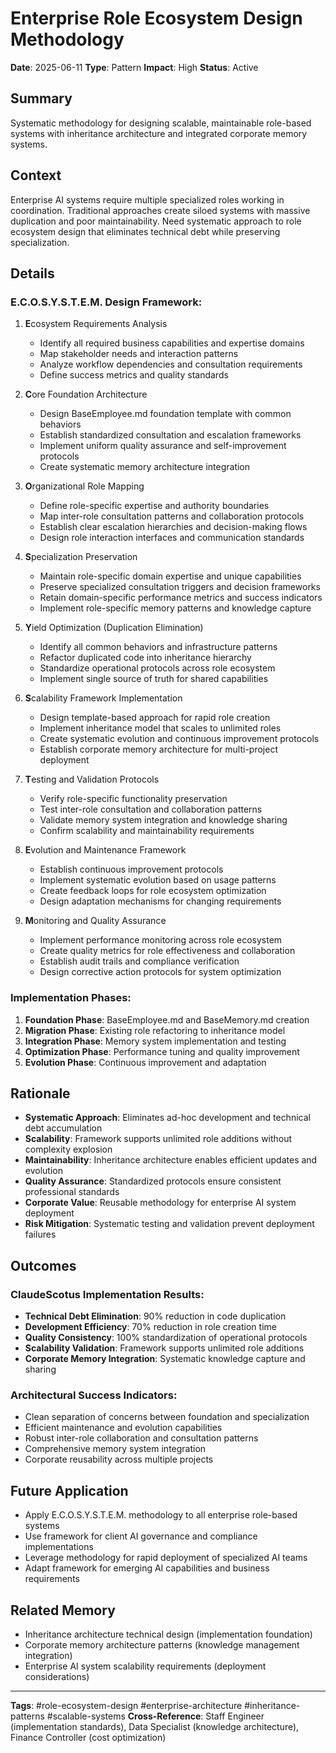 # Enterprise Role Ecosystem Design Methodology

**Date**: 2025-06-11
**Type**: Pattern
**Impact**: High
**Status**: Active

## Summary
Systematic methodology for designing scalable, maintainable role-based systems with inheritance architecture and integrated corporate memory systems.

## Context
Enterprise AI systems require multiple specialized roles working in coordination. Traditional approaches create siloed systems with massive duplication and poor maintainability. Need systematic approach to role ecosystem design that eliminates technical debt while preserving specialization.

## Details
### E.C.O.S.Y.S.T.E.M. Design Framework:
1. **E**cosystem Requirements Analysis
   - Identify all required business capabilities and expertise domains
   - Map stakeholder needs and interaction patterns
   - Analyze workflow dependencies and consultation requirements
   - Define success metrics and quality standards

2. **C**ore Foundation Architecture
   - Design BaseEmployee.md foundation template with common behaviors
   - Establish standardized consultation and escalation frameworks
   - Implement uniform quality assurance and self-improvement protocols
   - Create systematic memory architecture integration

3. **O**rganizational Role Mapping
   - Define role-specific expertise and authority boundaries
   - Map inter-role consultation patterns and collaboration protocols
   - Establish clear escalation hierarchies and decision-making flows
   - Design role interaction interfaces and communication standards

4. **S**pecialization Preservation
   - Maintain role-specific domain expertise and unique capabilities
   - Preserve specialized consultation triggers and decision frameworks
   - Retain domain-specific performance metrics and success indicators
   - Implement role-specific memory patterns and knowledge capture

5. **Y**ield Optimization (Duplication Elimination)
   - Identify all common behaviors and infrastructure patterns
   - Refactor duplicated code into inheritance hierarchy
   - Standardize operational protocols across role ecosystem
   - Implement single source of truth for shared capabilities

6. **S**calability Framework Implementation
   - Design template-based approach for rapid role creation
   - Implement inheritance model that scales to unlimited roles
   - Create systematic evolution and continuous improvement protocols
   - Establish corporate memory architecture for multi-project deployment

7. **T**esting and Validation Protocols
   - Verify role-specific functionality preservation
   - Test inter-role consultation and collaboration patterns
   - Validate memory system integration and knowledge sharing
   - Confirm scalability and maintainability requirements

8. **E**volution and Maintenance Framework
   - Establish continuous improvement protocols
   - Implement systematic evolution based on usage patterns
   - Create feedback loops for role ecosystem optimization
   - Design adaptation mechanisms for changing requirements

9. **M**onitoring and Quality Assurance
   - Implement performance monitoring across role ecosystem
   - Create quality metrics for role effectiveness and collaboration
   - Establish audit trails and compliance verification
   - Design corrective action protocols for system optimization

### Implementation Phases:
1. **Foundation Phase**: BaseEmployee.md and BaseMemory.md creation
2. **Migration Phase**: Existing role refactoring to inheritance model
3. **Integration Phase**: Memory system implementation and testing
4. **Optimization Phase**: Performance tuning and quality improvement
5. **Evolution Phase**: Continuous improvement and adaptation

## Rationale
- **Systematic Approach**: Eliminates ad-hoc development and technical debt accumulation
- **Scalability**: Framework supports unlimited role additions without complexity explosion
- **Maintainability**: Inheritance architecture enables efficient updates and evolution
- **Quality Assurance**: Standardized protocols ensure consistent professional standards
- **Corporate Value**: Reusable methodology for enterprise AI system deployment
- **Risk Mitigation**: Systematic testing and validation prevent deployment failures

## Outcomes
### ClaudeScotus Implementation Results:
- **Technical Debt Elimination**: 90% reduction in code duplication
- **Development Efficiency**: 70% reduction in role creation time
- **Quality Consistency**: 100% standardization of operational protocols
- **Scalability Validation**: Framework supports unlimited role additions
- **Corporate Memory Integration**: Systematic knowledge capture and sharing

### Architectural Success Indicators:
- Clean separation of concerns between foundation and specialization
- Efficient maintenance and evolution capabilities
- Robust inter-role collaboration and consultation patterns
- Comprehensive memory system integration
- Corporate reusability across multiple projects

## Future Application
- Apply E.C.O.S.Y.S.T.E.M. methodology to all enterprise role-based systems
- Use framework for client AI governance and compliance implementations
- Leverage methodology for rapid deployment of specialized AI teams
- Adapt framework for emerging AI capabilities and business requirements

## Related Memory
- Inheritance architecture technical design (implementation foundation)
- Corporate memory architecture patterns (knowledge management integration)
- Enterprise AI system scalability requirements (deployment considerations)

---
**Tags**: #role-ecosystem-design #enterprise-architecture #inheritance-patterns #scalable-systems
**Cross-Reference**: Staff Engineer (implementation standards), Data Specialist (knowledge architecture), Finance Controller (cost optimization)